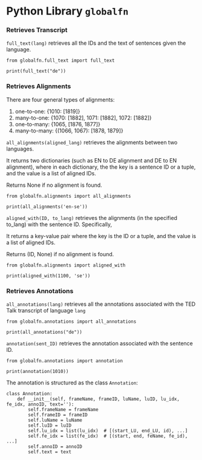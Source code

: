 # Python Library `globalfn`

### Retrieves Transcript
`full_text(lang)` retrieves all the IDs and the text of sentences given the language.

```
from globalfn.full_text import full_text

print(full_text("de"))
```


### Retrieves Alignments
There are four general types of alignments:
1. one-to-one: {1010: \[1819\]}
2. many-to-one: {1070: \[1882\], 1071: \[1882\], 1072: \[1882\]}
3. one-to-many: {1065, \[1876, 1877\]}
4. many-to-many: {(1066, 1067): \[1878, 1879\]}

`all_alignments(aligned_lang)` retrieves the alignments between two languages.

It returns two dictionaries (such as EN to DE alignment and DE to EN alignment),
where in each dictionary, the the key is a sentence ID or a tuple, and the value is a list of aligned IDs.

Returns None if no alignment is found.

```
from globalfn.alignments import all_alignments

print(all_alignments('en-se'))
```


`aligned_with(ID, to_lang)` retrieves the alignments (in the specified to_lang) with the sentence ID.
Specifically,

It returns a key-value pair where the key is the ID or a tuple, and the value is a list of aligned IDs.

Returns (ID, None) if no alignment is found.
```
from globalfn.alignments import aligned_with

print(aligned_with(1100, 'se'))
```


### Retrieves Annotations
`all_annotations(lang)` retrieves all the annotations associated with
the TED Talk transcript of language `lang`
```
from globalfn.annotations import all_annotations

print(all_annotations("de"))
```

`annotation(sent_ID)` retrieves the annotation associated with the sentence ID.
```
from globalfn.annotations import annotation

print(annotation(1010))
```

The annotation is structured as the class `Annotation`:
```
class Annotation:
    def __init__(self, frameName, frameID, luName, luID, lu_idx, fe_idx, annoID, text=''):
        self.frameName = frameName
        self.frameID = frameID
        self.luName = luName
        self.luID = luID
        self.lu_idx = list(lu_idx)  # [(start_LU, end_LU, id), ...]
        self.fe_idx = list(fe_idx)  # [(start, end, feName, fe_id), ...]
        self.annoID = annoID
        self.text = text
```